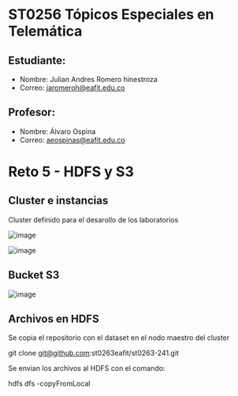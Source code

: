 # ST0256 Tópicos Especiales en Telemática

## Estudiante:
- Nombre: Julian Andres Romero hinestroza
- Correo: jaromeroh@eafit.edu.co

## Profesor:
- Nombre: Álvaro Ospina
- Correo: aeospinas@eafit.edu.co

# Reto 5 -  HDFS y S3

## Cluster e instancias
Cluster definido para el desarollo de los laboratorios 

![image](https://github.com/Pokloskaya/TelematicaLab01/assets/83888452/0b92bebf-a1e9-4bf7-980e-8516857762f3)

![image](https://github.com/Pokloskaya/TelematicaLab01/assets/83888452/eb3cb7d8-00d6-4ab6-abee-c0d52dc65df1)



## Bucket S3

![image](https://github.com/Pokloskaya/TelematicaLab01/assets/83888452/0af53e86-3ea0-4c9b-957e-b7eb199df72c)

## Archivos en HDFS

Se copia el repositorio con el dataset en el nodo maestro del cluster

git clone git@github.com:st0263eafit/st0263-241.git

Se envian los archivos al HDFS con el comando:

hdfs dfs -copyFromLocal
